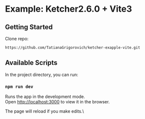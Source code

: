 # Example: Ketcher2.6.0 + Vite3

## Getting Started

Clone repo:
```sh
https://github.com/TatianaGrigorovich/ketcher-exapple-vite.git
```

## Available Scripts

In the project directory, you can run:

### `npm run dev`

Runs the app in the development mode.\
Open [http://localhost:3000](http://localhost:3000) to view it in the browser.

The page will reload if you make edits.\

